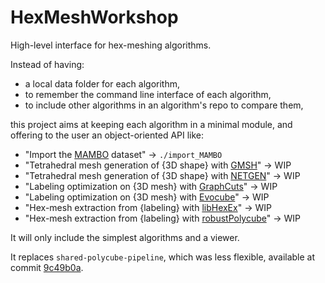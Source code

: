 # HexMeshWorkshop

High-level interface for hex-meshing algorithms.

Instead of having:
- a local data folder for each algorithm,
- to remember the command line interface of each algorithm,
- to include other algorithms in an algorithm's repo to compare them,

this project aims at keeping each algorithm in a minimal module, and offering to the user an object-oriented API like:

- "Import the [MAMBO](https://gitlab.com/franck.ledoux/mambo) dataset" &rarr; `./import_MAMBO`
- "Tetrahedral mesh generation of {3D shape} with [GMSH](http://gmsh.info/)" &rarr; WIP
- "Tetrahedral mesh generation of {3D shape} with [NETGEN](https://sourceforge.net/projects/netgen-mesher/)" &rarr; WIP
- "Labeling optimization on {3D mesh} with [GraphCuts](https://github.com/mlivesu/GraphCuts)" &rarr; WIP
- "Labeling optimization on {3D mesh} with [Evocube](https://github.com/LIHPC-Computational-Geometry/evocube)" &rarr; WIP
- "Hex-mesh extraction from {labeling} with [libHexEx](https://www.graphics.rwth-aachen.de/software/libHexEx/)" &rarr; WIP
- "Hex-mesh extraction from {labeling} with [robustPolycube](https://github.com/fprotais/robustPolycube)" &rarr; WIP

It will only include the simplest algorithms and a viewer.

It replaces `shared-polycube-pipeline`, which was less flexible, available at commit [9c49b0a](https://github.com/LIHPC-Computational-Geometry/HexMeshWorkshop/tree/9c49b0a860a45d5ead9662dc8f259ca68b7718cb).